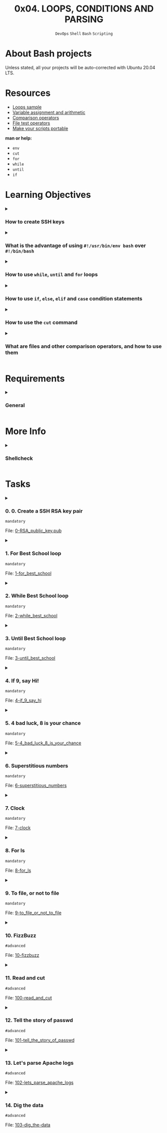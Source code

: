 <h1 align="center"><b>0x04. LOOPS, CONDITIONS AND PARSING</b></h1>
<div align="center"><code>DevOps</code> <code>Shell</code> <code>Bash</code> <code>Scripting</code></div>

# About **Bash** projects
Unless stated, all your projects will be auto-corrected with Ubuntu 20.04 LTS.

<!-- # Background Context -->

# Resources
- [Loops sample](https://tldp.org/LDP/Bash-Beginners-Guide/html/sect_09_01.html)
- [Variable assignment and arithmetic](https://tldp.org/LDP/abs/html/ops.html)
- [Comparison operators](https://tldp.org/LDP/abs/html/comparison-ops.html)
- [File test operators](https://tldp.org/LDP/abs/html/fto.html)
- [Make your scripts portable](https://www.cyberciti.biz/tips/finding-bash-perl-python-portably-using-env.html)

**man or help:**
- `env`
- `cut`
- `for`
- `while`
- `until`
- `if`

# Learning Objectives
<details>
<summary><h3>How to create SSH keys</h3></summary>
</details>

<details>
<summary><h3>What is the advantage of using <code>#!/usr/bin/env bash</code> over <code>#!/bin/bash</code></h3></summary>
</details>

<details>
<summary><h3>How to use <code>while</code>, <code>until</code> and <code>for</code> loops</h3></summary>
</details>

<details>
<summary><h3>How to use <code>if</code>, <code>else</code>, <code>elif</code> and <code>case</code> condition statements</h3></summary>
</details>

<details>
<summary><h3>How to use the <code>cut</code> command</h3></summary>
</details>

<details>
<summary><h3>What are files and other comparison operators, and how to use them</h3></summary>
</details>

# Requirements
<details>
<summary><h3>General</h3></summary>

- Allowed editors: `vi`, `vim`, `emacs`
- All your files will be interpreted on Ubuntu 20.04 LTS
- All your files should end with a new line
- A `README.md` file, at the root of the folder of the project, is mandatory
- All your Bash script files must be executable
- You are not allowed to use `awk`
- Your Bash script must pass `Shellcheck` (version `0.7.0`) without any error
- The first line of all your Bash scripts should be exactly `#!/usr/bin/env bash`
- The second line of all your Bash scripts should be a comment explaining what is the script doing
</details>

# More Info
<details>
<summary><h3>Shellcheck</h3></summary>

[Shellcheck](https://github.com/koalaman/shellcheck) is a tool that will help you write proper Bash scripts. It will make recommendations on your syntax and semantics and provide advice on edge cases that you might not have thought about. `Shellcheck` is your friend! **All your Bash scripts must pass `Shellcheck` without any error or you will not get any points on the task**.

`Shellcheck` is available on the school’s computers. If you want to use it on your own computer, here is how to [install it](https://github.com/koalaman/shellcheck#installing).

Examples:

Not passing `Shellcheck`:

<img width=800px src="https://s3.amazonaws.com/intranet-projects-files/holbertonschool-sysadmin_devops/251/Vxotqyj.png">

Passing `Shellcheck`:

<img width=800px src="https://s3.amazonaws.com/intranet-projects-files/holbertonschool-sysadmin_devops/251/ubHWxDU.png">

For every feedback, Shellcheck will provide a code that you can use to get more information about the issue, for example for code `SC2034`, you can browse https://github.com/koalaman/shellcheck/wiki/SC2034.
</details>

# Tasks
<details>
<summary>

### 0. 0. Create a SSH RSA key pair
`mandatory`

File: [0-RSA_public_key.pub]()
</summary>

Read for this task:

-   [Linux and Mac OS users](https://askubuntu.com/questions/61557/how-do-i-set-up-ssh-authentication-keys)
-   [Windows users](https://docs.rackspace.com/docs/generating-rsa-keys-with-ssh-puttygen)

man: `ssh-keygen`

You will soon have to manage your own **servers** concept page hosted on remote [data centers](https://www.youtube.com/watch?v=iuqXFC_qIvA&feature=youtu.be&t=46). We need to set them up with your RSA public key so that you can access them via SSH.

Create a RSA key pair.

Requirements:

-   Share your **public key** in your answer file `0-RSA_public_key.pub`
-   Fill the `SSH public key` field of your [intranet profile](https://alx-intranet.hbtn.io/rltoken/qsaEQ3ZWrgs-zoueDpXpPA "intranet profile") with the public key you just generated
-   **Keep the private key to yourself in a secure location**, you will use it later to connect to your servers using SSH. Some storing ideas are Dropbox, Google Drive, password manager, USB key. Failing to do so will prevent you to access your servers, which will prevent you from doing your projects
-   If you decide to add a passphrase to your key, make sure to save this passphrase in a secure location, you will not be able to use your keys without the passphrase

SSH and RSA keys will be covered in depth in a later project.
</details>

<details>
<summary>

### 1. For Best School loop
`mandatory`

File: [1-for_best_school]()
</summary>

Write a Bash script that displays `Best School` 10 times.

Requirement:

-   You must use the `for` loop (`while` and `until` are forbidden)

```bash
sylvain@ubuntu$ head -n 2 1-for_best_school
#!/usr/bin/env bash
# This script is displaying "Best School" 10 times
sylvain@ubuntu$ ./1-for_best_school
Best School
Best School
Best School
Best School
Best School
Best School
Best School
Best School
Best School
Best School
sylvain@ubuntu$

```

Note that:

-   The first line of my Bash script starts with `#!/usr/bin/env bash`
-   The second line of my Bash scripts is a comment explaining what it is doing
</details>

<details>
<summary>

### 2. While Best School loop
`mandatory`

File: [2-while_best_school]()
</summary>

Write a Bash script that displays `Best School` 10 times.

Requirements:

-   You must use the `while` loop (`for` and `until` are forbidden)

```bash
sylvain@ubuntu$ ./2-while_best_school
Best School
Best School
Best School
Best School
Best School
Best School
Best School
Best School
Best School
Best School
sylvain@ubuntu$

```
</details>

<details>
<summary>

### 3. Until Best School loop
`mandatory`

File: [3-until_best_school]()
</summary>

Write a Bash script that displays `Best School` 10 times.

Requirements:

-   You must use the `until` loop (`for` and `while` are forbidden)

```bash
sylvain@ubuntu$ ./3-until_best_school
Best School
Best School
Best School
Best School
Best School
Best School
Best School
Best School
Best School
Best School
sylvain@ubuntu$

```
</details>

<details>
<summary>

### 4. If 9, say Hi!
`mandatory`

File: [4-if_9_say_hi]()
</summary>

Write a Bash script that displays `Best School` 10 times, but for the 9th iteration, displays `Best School` *and then* `Hi` on a new line.

Requirements:

-   You must use the `while` loop (`for` and `until` are forbidden)
-   You must use the `if` statement

```bash
sylvain@ubuntu$ ./4-if_9_say_hi
Best School
Best School
Best School
Best School
Best School
Best School
Best School
Best School
Best School
Hi
Best School
sylvain@ubuntu$

```
</details>

<details>
<summary>

### 5. 4 bad luck, 8 is your chance 
`mandatory`

File: [5-4_bad_luck_8_is_your_chance]()
</summary>

Write a Bash script that loops from 1 to 10 and:

-   displays `bad luck` for the 4th loop iteration
-   displays `good luck` for the 8th loop iteration
-   displays `Best School` for the other iterations

Requirements:

-   You must use the `while` loop (`for` and `until` are forbidden)
-   You must use the `if`, `elif` and `else` statements

```bash
sylvain@ubuntu$ ./5-4_bad_luck_8_is_your_chance
Best School
Best School
Best School
bad luck
Best School
Best School
Best School
good luck
Best School
Best School
sylvain@ubuntu$

```
For the most curious:

- [8 in the Chinese culture](https://freakonomics.com/)
- [4 in the Chinese culture](https://en.wikipedia.org/wiki/Numbers_in_Chinese_culture#Four)
</details>

<details>
<summary>

### 6. Superstitious numbers
`mandatory`

File: [6-superstitious_numbers]()
</summary>

Write a Bash script that displays numbers from 1 to 20 and:

-   displays `4` *and then* `bad luck from China` for the 4th loop iteration
-   displays `9` *and then* `bad luck from Japan` for the 9th loop iteration
-   displays `17` *and then* `bad luck from Italy` for the 17th loop iteration

Requirements:

-   You must use the `while` loop (`for` and `until` are forbidden)
-   You must use the `case` statement

```bash
sylvain@ubuntu$ ./6-superstitious_numbers
1
2
3
4
bad luck from China
5
6
7
8
9
bad luck from Japan
10
11
12
13
14
15
16
17
bad luck from Italy
18
19
20
sylvain@ubuntu$

```
</details>

<details>
<summary>

### 7. Clock
`mandatory`

File: [7-clock]()
</summary>

Write a Bash script that displays the time for 12 hours and 59 minutes:

-   display hours from 0 to 12
-   display minutes from 1 to 59

Requirements:

-   You must use the `while` loop (`for` and `until` are forbidden)

Note that in this example, we only display the first 70 lines using the `head` command.

```bash
sylvain@ubuntu$ ./7-clock | head -n 70
Hour: 0
1
2
3
4
5
6
7
8
9
10
11
12
13
14
15
16
17
18
19
20
21
22
23
24
25
26
27
28
29
30
31
32
33
34
35
36
37
38
39
40
41
42
43
44
45
46
47
48
49
50
51
52
53
54
55
56
57
58
59
Hour: 1
1
2
3
4
5
6
7
8
9
sylvain@ubuntu$
```
</details>

<details>
<summary>

### 8. For ls
`mandatory`

File: [8-for_ls]()
</summary>

Write a Bash script that displays:

-   The content of the current directory
-   In a list format
-   Where only the part of the name after the first dash is displayed (refer to the example)

Requirements:

-   You must use the `for` loop (`while` and `until` are forbidden)
-   Do not display hidden files

```bash
sylvain@ubuntu$ ls
100-read_and_cut              1-for_best_school         6-superstitious_numbers
101-tell_the_story_of_passwd  2-while_best_school       7-clock
102-lets_parse_apache_logs    3-until_best_school       8-for_ls
103-dig_the-data              4-if_9_say_hi                  9-to_file_or_not_to_file
10-fizzbuzz                   5-4_bad_luck_8_is_your_chance
sylvain@ubuntu$  ./8-for_ls
read_and_cut
tell_the_story_of_passwd
lets_parse_apache_logs
dig_the-data
fizzbuzz
for_best_school
while_best_school
until_best_school
if_9_say_hi
4_bad_luck_8_is_your_chance
superstitious_numbers
clock
for_ls
to_file_or_not_to_file
sylvain@ubuntu$

```
</details>

<details>
<summary>

### 9. To file, or not to file
`mandatory`

File: [9-to_file_or_not_to_file]()
</summary>

Write a Bash script that gives you information about the `school` file.

Requirements:

-   You must use `if` and, `else` (`case` is forbidden)
-   Your Bash script should check if the file exists and print:
    -   if the file exists: `school file exists`
    -   if the file does not exist: `school file does not exist`
-   If the file exists, print:
    -   if the file is empty: `school file is empty`
    -   if the file is not empty: `school file is not empty`
    -   if the file is a regular file: `school is a regular file`
    -   if the file is not a regular file: (nothing)

```bash
sylvain@ubuntu$ file school
school: cannot open `school' (No such file or directory)
sylvain@ubuntu$ ./9-to_file_or_not_to_file
school file does not exist
sylvain@ubuntu$ touch school
sylvain@ubuntu$ ./9-to_file_or_not_to_file
school file exists
school file is empty
school is a regular file
sylvain@ubuntu$ echo 'betty' > school
sylvain@ubuntu$ ./9-to_file_or_not_to_file
school file exists
school file is not empty
school is a regular file
sylvain@ubuntu$ rm school
sylvain@ubuntu$ mkdir school
sylvain@ubuntu$ ./9-to_file_or_not_to_file
school file exists
school file is not empty
sylvain@ubuntu$

```
</details>

<details>
<summary>

### 10. FizzBuzz
`#advanced`

File: [10-fizzbuzz]()
</summary>

Write a Bash script that displays numbers from 1 to 100.

Requirements:

-   Displays `FizzBuzz` when the number is a multiple of 3 and 5
-   Displays `Fizz` when the number is multiple of 3
-   Displays `Buzz` when the number is a multiple of 5
-   Otherwise, displays the number
-   In a list format

```bash
sylvain@ubuntu$ ./10-fizzbuzz | head -20
1
2
Fizz
4
Buzz
Fizz
7
8
Fizz
Buzz
11
Fizz
13
14
FizzBuzz
16
17
Fizz
19
Buzz
sylvain@ubuntu$

```
</details>

<details>
<summary>

### 11. Read and cut
`#advanced`

File: [100-read_and_cut]()
</summary>

help: `read`

Write a Bash script that displays the content of the file `/etc/passwd`.

Your script should only display:
- username
- user id
- Home directory path for the user

Requirements:
- You must use the `while` loop (`for` and `until` are forbidden)

```bash
sylvain@ubuntu$ cat /etc/passwd
root:x:0:0:root:/root:/bin/bash
daemon:x:1:1:daemon:/usr/sbin:/usr/sbin/nologin
bin:x:2:2:bin:/bin:/usr/sbin/nologin
sys:x:3:3:sys:/dev:/usr/sbin/nologin
sync:x:4:65534:sync:/bin:/bin/sync
games:x:5:60:games:/usr/games:/usr/sbin/nologin
man:x:6:12:man:/var/cache/man:/usr/sbin/nologin
lp:x:7:7:lp:/var/spool/lpd:/usr/sbin/nologin
mail:x:8:8:mail:/var/mail:/usr/sbin/nologin
news:x:9:9:news:/var/spool/news:/usr/sbin/nologin
uucp:x:10:10:uucp:/var/spool/uucp:/usr/sbin/nologin
proxy:x:13:13:proxy:/bin:/usr/sbin/nologin
www-data:x:33:33:www-data:/var/www:/usr/sbin/nologin
backup:x:34:34:backup:/var/backups:/usr/sbin/nologin
list:x:38:38:Mailing List Manager:/var/list:/usr/sbin/nologin
irc:x:39:39:ircd:/var/run/ircd:/usr/sbin/nologin
gnats:x:41:41:Gnats Bug-Reporting System (admin):/var/lib/gnats:/usr/sbin/nologin
nobody:x:65534:65534:nobody:/nonexistent:/usr/sbin/nologin
libuuid:x:100:101::/var/lib/libuuid:
syslog:x:101:104::/home/syslog:/bin/false
messagebus:x:102:106::/var/run/dbus:/bin/false
landscape:x:103:109::/var/lib/landscape:/bin/false
sshd:x:104:65534::/var/run/sshd:/usr/sbin/nologin
pollinate:x:105:1::/var/cache/pollinate:/bin/false
vagrant:x:1000:1000::/home/vagrant:/bin/bash
colord:x:106:112:colord colour management daemon,,,:/var/lib/colord:/bin/false
statd:x:107:65534::/var/lib/nfs:/bin/false
sylvain:98:99:Sylvain:/home/sylvain:/bin/bash
puppet:x:108:114:Puppet configuration management daemon,,,:/var/lib/puppet:/bin/false
ubuntu:x:1001:1001:Ubuntu:/home/ubuntu:/bin/bash
sylvain@ubuntu$ ./100-read_and_cut
root:0:/root
daemon:1:/usr/sbin
bin:2:/bin
sys:3:/dev
sync:4:/bin
games:5:/usr/games
man:6:/var/cache/man
lp:7:/var/spool/lpd
mail:8:/var/mail
news:9:/var/spool/news
uucp:10:/var/spool/uucp
proxy:13:/bin
www-data:33:/var/www
backup:34:/var/backups
list:38:/var/list
irc:39:/var/run/ircd
gnats:41:/var/lib/gnats
nobody:65534:/nonexistent
libuuid:100:/var/lib/libuuid
syslog:101:/home/syslog
messagebus:102:/var/run/dbus
landscape:103:/var/lib/landscape
sshd:104:/var/run/sshd
pollinate:105:/var/cache/pollinate
vagrant:1000:/home/vagrant
colord:106:/var/lib/colord
statd:107:/var/lib/nfs
sylvain:99:/bin/bash
puppet:108:/var/lib/puppet
ubuntu:1001:/home/ubuntu
sylvain@ubuntu$
```
</details>

<details>
<summary>

### 12. Tell the story of passwd
`#advanced`

File: [101-tell_the_story_of_passwd]()
</summary>


</details>

<details>
<summary>

### 13. Let's parse Apache logs
`#advanced`

File: [102-lets_parse_apache_logs]()
</summary>


</details>

<details>
<summary>

### 14. Dig the data
`#advanced`

File: [103-dig_the-data]()
</summary>


</details>
